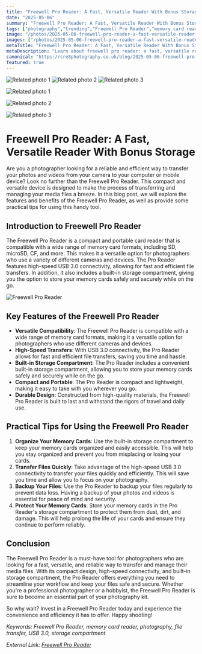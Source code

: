 ```yaml
---
title: "Freewell Pro Reader: A Fast, Versatile Reader With Bonus Storage"
date: "2025-05-06"
summary: "Freewell Pro Reader: A Fast, Versatile Reader With Bonus Storage - A trending topic in photography."
tags: ["photography","trending","Freewell Pro Reader","memory card reader","file transfer","USB 3.0","storage compartment","compact design","high-speed connectivity","versatile compatibility","durable design"]
image: "/photos/2025-05-06-freewell-pro-reader-a-fast-versatile-reader-with-bonus-storage-1.jpg"
images: ["/photos/2025-05-06-freewell-pro-reader-a-fast-versatile-reader-with-bonus-storage-1.jpg","/photos/2025-05-06-freewell-pro-reader-a-fast-versatile-reader-with-bonus-storage-2.jpg","/photos/2025-05-06-freewell-pro-reader-a-fast-versatile-reader-with-bonus-storage-3.jpg"]
metaTitle: "Freewell Pro Reader: A Fast, Versatile Reader With Bonus Storage | cre8 Photography"
metaDescription: "Learn about freewell pro reader: a fast, versatile reader with bonus storage in photography with practical tips and insights."
canonical: "https://cre8photography.co.uk/blog/2025-05-06-freewell-pro-reader-a-fast-versatile-reader-with-bonus-storage"
featured: true
---
```


<!-- Gallery as HTML -->

<div class="grid grid-cols-1 sm:grid-cols-2 md:grid-cols-3 gap-4">
  <img src="/photos/2025-05-06-freewell-pro-reader-a-fast-versatile-reader-with-bonus-storage-1.jpg" alt="Related photo 1" class="w-full rounded-lg" />
<img src="/photos/2025-05-06-freewell-pro-reader-a-fast-versatile-reader-with-bonus-storage-2.jpg" alt="Related photo 2" class="w-full rounded-lg" />
<img src="/photos/2025-05-06-freewell-pro-reader-a-fast-versatile-reader-with-bonus-storage-3.jpg" alt="Related photo 3" class="w-full rounded-lg" />
</div>


<!-- Gallery as Markdown -->
![Related photo 1](/photos/2025-05-06-freewell-pro-reader-a-fast-versatile-reader-with-bonus-storage-1.jpg)


![Related photo 2](/photos/2025-05-06-freewell-pro-reader-a-fast-versatile-reader-with-bonus-storage-2.jpg)


![Related photo 3](/photos/2025-05-06-freewell-pro-reader-a-fast-versatile-reader-with-bonus-storage-3.jpg)



# Freewell Pro Reader: A Fast, Versatile Reader With Bonus Storage

Are you a photographer looking for a reliable and efficient way to transfer your photos and videos from your camera to your computer or mobile device? Look no further than the Freewell Pro Reader. This compact and versatile device is designed to make the process of transferring and managing your media files a breeze. In this blog post, we will explore the features and benefits of the Freewell Pro Reader, as well as provide some practical tips for using this handy tool.

## Introduction to Freewell Pro Reader

The Freewell Pro Reader is a compact and portable card reader that is compatible with a wide range of memory card formats, including SD, microSD, CF, and more. This makes it a versatile option for photographers who use a variety of different cameras and devices. The Pro Reader features high-speed USB 3.0 connectivity, allowing for fast and efficient file transfers. In addition, it also includes a built-in storage compartment, giving you the option to store your memory cards safely and securely while on the go.

![Freewell Pro Reader](/path/to/image)

## Key Features of the Freewell Pro Reader

- **Versatile Compatibility**: The Freewell Pro Reader is compatible with a wide range of memory card formats, making it a versatile option for photographers who use different cameras and devices.
- **High-Speed Transfers**: With USB 3.0 connectivity, the Pro Reader allows for fast and efficient file transfers, saving you time and hassle.
- **Built-in Storage Compartment**: The Pro Reader includes a convenient built-in storage compartment, allowing you to store your memory cards safely and securely while on the go.
- **Compact and Portable**: The Pro Reader is compact and lightweight, making it easy to take with you wherever you go.
- **Durable Design**: Constructed from high-quality materials, the Freewell Pro Reader is built to last and withstand the rigors of travel and daily use.

## Practical Tips for Using the Freewell Pro Reader

1. **Organize Your Memory Cards**: Use the built-in storage compartment to keep your memory cards organized and easily accessible. This will help you stay organized and prevent you from misplacing or losing your cards.
2. **Transfer Files Quickly**: Take advantage of the high-speed USB 3.0 connectivity to transfer your files quickly and efficiently. This will save you time and allow you to focus on your photography.
3. **Backup Your Files**: Use the Pro Reader to backup your files regularly to prevent data loss. Having a backup of your photos and videos is essential for peace of mind and security.
4. **Protect Your Memory Cards**: Store your memory cards in the Pro Reader's storage compartment to protect them from dust, dirt, and damage. This will help prolong the life of your cards and ensure they continue to perform reliably.

## Conclusion

The Freewell Pro Reader is a must-have tool for photographers who are looking for a fast, versatile, and reliable way to transfer and manage their media files. With its compact design, high-speed connectivity, and built-in storage compartment, the Pro Reader offers everything you need to streamline your workflow and keep your files safe and secure. Whether you're a professional photographer or a hobbyist, the Freewell Pro Reader is sure to become an essential part of your photography kit.

So why wait? Invest in a Freewell Pro Reader today and experience the convenience and efficiency it has to offer. Happy shooting!

*Keywords: Freewell Pro Reader, memory card reader, photography, file transfer, USB 3.0, storage compartment*

*External Link: [Freewell Pro Reader](https://www.freewellgear.com/freewell-pro-reader)*

